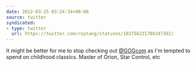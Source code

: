 ```yaml
---
date: 2012-03-25 03:24:34+00:00
source: twitter
syndicated:
- type: twitter
  url: https://twitter.com/roytang/statuses/183756231788347392/
---
```


It might be better for me to stop checking out [@GOGcom](https://twitter.com/GOGcom/) as I'm tempted to spend on childhood classics. Master of Orion, Star Control, etc